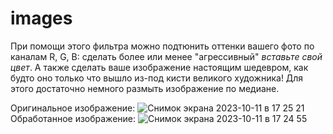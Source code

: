# images
При помощи этого фильтра можно подтюнить оттенки вашего фото по каналам R, G, B: сделать более или менее "агрессивный" *вставьте свой цвет*. А также сделать ваше изображение настоящим шедевром, как будто оно только что вышло из-под кисти великого художника! Для этого достаточно немного размыть изображение по медиане.

Оригинальное изображение:
![Снимок экрана 2023-10-11 в 17 25 21](https://github.com/zzheludeva/images/assets/111062481/23711ba3-ddc0-4ff5-bf6f-e9dbd25511e4)
Обработанное изображение:
![Снимок экрана 2023-10-11 в 17 24 55](https://github.com/zzheludeva/images/assets/111062481/f2ad32e5-1e88-4bf1-9b95-0978551c96b5)
